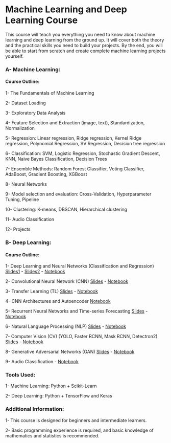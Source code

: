 # Machine Learning and Deep Learning Course

This course will teach you everything you need to know about machine learning and deep learning from the ground up. It will cover both the theory and the practical skills you need to build your projects. By the end, you will be able to start from scratch and create complete machine learning projects yourself.

### A- Machine Learning:

#### Course Outline:
1- The Fundamentals of Machine Learning

2- Dataset Loading

3- Exploratory Data Analysis

4- Feature Selection and Extraction (image, text), Standardization, Normalization

5- Regression: Linear regression, Ridge regression, Kernel Ridge regression, Polynomial Regression, SV Regression, Decision tree regression

6- Classification: SVM, Logistic Regression, Stochastic Gradient Descent, KNN, Naive Bayes Classification, Decision Trees

7- Ensemble Methods: Random Forest Classifier, Voting Classifier, AdaBoost, Gradient Boosting, XGBoost

8- Neural Networks

9- Model selection and evaluation: Cross-Validation, Hyperparameter Tuning, Pipeline

10- Clustering: K-means, DBSCAN, Hierarchical clustering

11- Audio Classification

12- Projects

### B- Deep Learning:

#### Course Outline:
1- Deep Learning and Neural Networks (Classification and Regression) [Slides1](DL_Slides/NN_1.pdf) - [Slides2](DL_Slides/NN_2.pdf) - [Notebook]()

2- Convolutional Neural Network (CNN) [Slides](DL_Slides/CNN.pdf) - [Notebook]()

3- Transfer Learning (TL) [Slides](DL_Slides/Transfer_learning.pdf) - [Notebook]()

4- CNN Architectures and Autoencoder [Notebook]()

5- Recurrent Neural Networks and Time-series Forecasting [Slides](DL_Slides/RNN_and_Time_Series_Forecasting.pdf) - [Notebook]()

6- Natural Language Processing (NLP) [Slides](DL_Slides/NLP.pdf) - [Notebook]()

7- Computer Vision (CV) (YOLO, Faster RCNN, Mask RCNN, Detectron2) [Slides](DL_Slides/Object_Detection_and_Instance_Segmentation.pdf) - [Notebook]()

8- Generative Adversarial Networks (GAN) [Slides](DL_Slides/GAN.pdf) - [Notebook]()

9- Audio Classification - [Notebook]()


### Tools Used:
1- Machine Learning: Python + Scikit-Learn

2- Deep Learning: Python + TensorFlow and Keras

### Additional Information:
1- This course is designed for beginners and intermediate learners.

2- Basic programming experience is required, and basic knowledge of mathematics and statistics is recommended.
